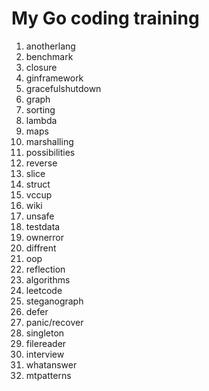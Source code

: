 # My Go coding training

1.  anotherlang
2.  benchmark
3.  closure
4.  ginframework
5.  gracefulshutdown
6.  graph
7.  sorting
8.  lambda
9.  maps
10. marshalling
11. possibilities
12. reverse
13. slice
14. struct
15. vccup
16. wiki
17. unsafe
18. testdata
19. ownerror
20. diffrent
21. oop
22. reflection
23. algorithms
24. leetcode
25. steganograph
26. defer
27. panic/recover
28. singleton
29. filereader
30. interview
31. whatanswer
32. mtpatterns
